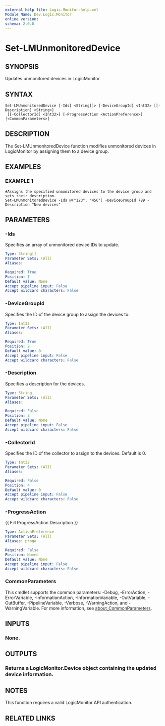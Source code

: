```yaml
---
external help file: Logic.Monitor-help.xml
Module Name: Dev.Logic.Monitor
online version:
schema: 2.0.0
---
```


# Set-LMUnmonitoredDevice

## SYNOPSIS
Updates unmonitored devices in LogicMonitor.

## SYNTAX

```
Set-LMUnmonitoredDevice [-Ids] <String[]> [-DeviceGroupId] <Int32> [[-Description] <String>]
 [[-CollectorId] <Int32>] [-ProgressAction <ActionPreference>] [<CommonParameters>]
```

## DESCRIPTION
The Set-LMUnmonitoredDevice function modifies unmonitored devices in LogicMonitor by assigning them to a device group.

## EXAMPLES

### EXAMPLE 1
```
#Assigns the specified unmonitored devices to the device group and sets their description.
Set-LMUnmonitoredDevice -Ids @("123", "456") -DeviceGroupId 789 -Description "New devices"
```

## PARAMETERS

### -Ids
Specifies an array of unmonitored device IDs to update.

```yaml
Type: String[]
Parameter Sets: (All)
Aliases:

Required: True
Position: 1
Default value: None
Accept pipeline input: False
Accept wildcard characters: False
```

### -DeviceGroupId
Specifies the ID of the device group to assign the devices to.

```yaml
Type: Int32
Parameter Sets: (All)
Aliases:

Required: True
Position: 2
Default value: 0
Accept pipeline input: False
Accept wildcard characters: False
```

### -Description
Specifies a description for the devices.

```yaml
Type: String
Parameter Sets: (All)
Aliases:

Required: False
Position: 3
Default value: None
Accept pipeline input: False
Accept wildcard characters: False
```

### -CollectorId
Specifies the ID of the collector to assign to the devices.
Default is 0.

```yaml
Type: Int32
Parameter Sets: (All)
Aliases:

Required: False
Position: 4
Default value: 0
Accept pipeline input: False
Accept wildcard characters: False
```

### -ProgressAction
{{ Fill ProgressAction Description }}

```yaml
Type: ActionPreference
Parameter Sets: (All)
Aliases: proga

Required: False
Position: Named
Default value: None
Accept pipeline input: False
Accept wildcard characters: False
```

### CommonParameters
This cmdlet supports the common parameters: -Debug, -ErrorAction, -ErrorVariable, -InformationAction, -InformationVariable, -OutVariable, -OutBuffer, -PipelineVariable, -Verbose, -WarningAction, and -WarningVariable. For more information, see [about_CommonParameters](http://go.microsoft.com/fwlink/?LinkID=113216).

## INPUTS

### None.
## OUTPUTS

### Returns a LogicMonitor.Device object containing the updated device information.
## NOTES
This function requires a valid LogicMonitor API authentication.

## RELATED LINKS
